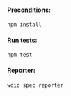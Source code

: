 #### Preconditions: 
``` 
npm install
```
#### Run tests:
```
npm test
```

#### Reporter:
```
wdio spec reporter
```